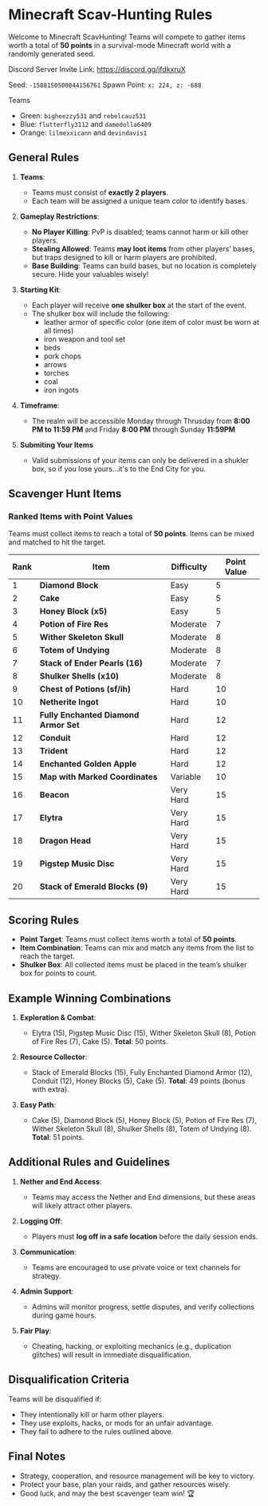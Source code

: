 # Minecraft Scav-Hunting Rules

Welcome to Minecraft ScavHunting! Teams will compete to gather items worth a total of **50 points** in a survival-mode Minecraft world with a randomly generated seed.

Discord Server Invite Link: https://discord.gg/jfdkxruX

Seed: 		 `-1588150500844156761`
Spawn Point: `x: 224, z: -688`

Teams
 - Green:  `bigheezzy531`   and `rebelcauz531`
 - Blue:   `flutterfly3112` and `damedolla6409`
 - Orange: `lilmexxicann`   and `devindavis1`

## General Rules
1. **Teams**:
   - Teams must consist of **exactly 2 players**.
   - Each team will be assigned a unique team color to identify bases.

2. **Gameplay Restrictions**:
   - **No Player Killing**: PvP is disabled; teams cannot harm or kill other players.
   - **Stealing Allowed**: Teams **may loot items** from other players’ bases, but traps designed to kill or harm players are prohibited.
   - **Base Building**: Teams can build bases, but no location is completely secure. Hide your valuables wisely!

3. **Starting Kit**:
   - Each player will receive **one shulker box** at the start of the event.
   - The shulker box will include the following:
      - leather armor of specific color (one item of color must be worn at all times)
      - iron weapon and tool set
      - beds
      - pork chops
      - arrows
      - torches
      - coal
      - iron ingots

4. **Timeframe**:
   - The realm will be accessible Monday through Thrusday from **8:00 PM to 11:59 PM** and Friday **8:00 PM** through Sunday **11:59PM**
  
5. **Submiting Your Items**
   -  Valid submissions of your items can only be delivered in a shukler box, so if you lose yours...it's to the End City for you.

## Scavenger Hunt Items
### Ranked Items with Point Values
Teams must collect items to reach a total of **50 points**. Items can be mixed and matched to hit the target.

| **Rank** | **Item**                        | **Difficulty** | **Point Value** |
|----------|---------------------------------|----------------|-----------------|
| 1        | **Diamond Block**               | Easy           | 5               |
| 2        | **Cake**                        | Easy           | 5               |
| 3        | **Honey Block (x5)**            | Easy           | 5               |
| 4        | **Potion of Fire Res**          | Moderate       | 7               |
| 5        | **Wither Skeleton Skull**       | Moderate       | 8               |
| 6        | **Totem of Undying**            | Moderate       | 8               |
| 7        | **Stack of Ender Pearls (16)**  | Moderate       | 7               |
| 8        | **Shulker Shells (x10)**        | Moderate       | 8               |
| 9        | **Chest of Potions (sf/ih)**    | Hard           | 10              |
| 10       | **Netherite Ingot**             | Hard           | 10              |
| 11       | **Fully Enchanted Diamond Armor Set** | Hard       | 12              |
| 12       | **Conduit**                     | Hard           | 12              |
| 13       | **Trident**                     | Hard           | 12              |
| 14       | **Enchanted Golden Apple**      | Hard           | 12              |
| 15       | **Map with Marked Coordinates** | Variable       | 10              |
| 16       | **Beacon**                      | Very Hard      | 15              |
| 17       | **Elytra**                      | Very Hard      | 15              |
| 18       | **Dragon Head**                 | Very Hard      | 15              |
| 19       | **Pigstep Music Disc**          | Very Hard      | 15              |
| 20       | **Stack of Emerald Blocks (9)** | Very Hard      | 15              |


## Scoring Rules
- **Point Target**: Teams must collect items worth a total of **50 points**.
- **Item Combination**: Teams can mix and match any items from the list to reach the target.
- **Shulker Box**: All collected items must be placed in the team’s shulker box for points to count.

## Example Winning Combinations
1. **Exploration & Combat**:
   - Elytra (15), Pigstep Music Disc (15), Wither Skeleton Skull (8), Potion of Fire Res (7), Cake (5).
   **Total**: 50 points.

2. **Resource Collector**:
   - Stack of Emerald Blocks (15), Fully Enchanted Diamond Armor (12), Conduit (12), Honey Blocks (5), Cake (5).
   **Total**: 49 points (bonus with extra).

3. **Easy Path**:
   - Cake (5), Diamond Block (5), Honey Block (5), Potion of Fire Res (7), Wither Skeleton Skull (8), Shulker Shells (8), Totem of Undying (8).
   **Total**: 51 points.

## Additional Rules and Guidelines
1. **Nether and End Access**:
   - Teams may access the Nether and End dimensions, but these areas will likely attract other players.

2. **Logging Off**:
   - Players must **log off in a safe location** before the daily session ends.

3. **Communication**:
   - Teams are encouraged to use private voice or text channels for strategy.

4. **Admin Support**:
   - Admins will monitor progress, settle disputes, and verify collections during game hours.

5. **Fair Play**:
   - Cheating, hacking, or exploiting mechanics (e.g., duplication glitches) will result in immediate disqualification.

## Disqualification Criteria
Teams will be disqualified if:
- They intentionally kill or harm other players.
- They use exploits, hacks, or mods for an unfair advantage.
- They fail to adhere to the rules outlined above.

## Final Notes
- Strategy, cooperation, and resource management will be key to victory.
- Protect your base, plan your raids, and gather resources wisely.
- Good luck, and may the best scavenger team win! 🏆
